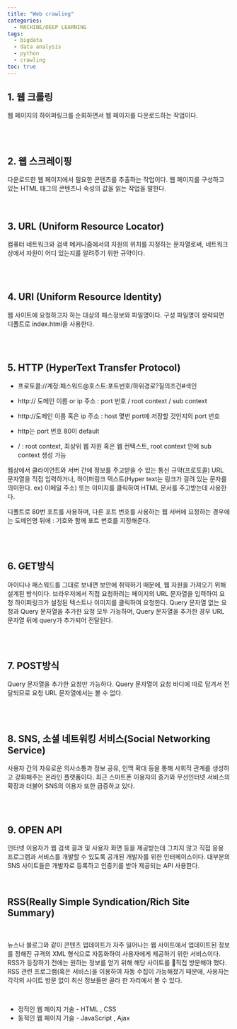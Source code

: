 ```yaml
---
title: "Web crawling"
categories: 
  - MACHINE/DEEP LEARNING
tags:
  - bigdata
  - data analysis
  - python
  - crawling
toc: true
---
```


## 1. 웹 크롤링

웹 페이지의 하이퍼링크를 순회하면서 웹 페이지를 다운로드하는 작업이다.  

<br><Br>

## 2. 웹 스크레이핑

다운로드한 웹 페이지에서 필요한 콘텐츠를 추출하는 작업이다. 웹 페이지를 구성하고 있는 HTML 태그의 콘텐츠나 속성의 값을 읽는 작업을 말한다. <br><br><Br>

## 3. URL (Uniform Resource Locator)

컴퓨터 네트워크와 검색 메커니즘에서의 자원의 위치를 지정하는 문자열로써, 네트워크 상에서 자원이 어디 있는지를 알려주기 위한 규약이다. 

<Br><br>

## 4. URI (Uniform Resource Identity)

웹 사이트에 요청하고자 하는 대상의 패스정보와 파일명이다. 구성 파일명이 생략되면 디폴트로 index.html을 사용한다.

<br><br>

## 5. HTTP (HyperText Transfer Protocol)

- 프로토콜://계정:패스워드@호스트:포트번호/하위경로?질의조건#색인
- http:// 도메인 이름 or ip 주소 : port 번호 / root context / sub context<br>

- http://도메인 이름 혹은 ip 주소 : host 몇번 port에 저장할 것인지의 port 번호
- http는 port 번호 80이 default
- / : root context, 최상위 웹 자원 혹은 웹 컨텍스트, root context 안에 sub context 생성 가능<br>

웹상에서 클라이언트와 서버 간에 정보를 주고받을 수 있는 통신 규약(프로토콜) URL 문자열을 직접 입력하거나, 하이퍼링크 텍스트(Hyper text는 링크가 걸려 있는 문자를 의미한다. ex) 이메일 주소) 또는 이미지를 클릭하여 HTML 문서를 주고받는데 사용한다. 

디폴트로 80번 포트를 사용하며, 다른 포트 번호를 사용하는 웹 서버에 요청하는 경우에는 도메인명 뒤에 : 기호와 함께 포트 번호를 지정해준다.

<br><br>

## 6. GET방식

아이디나 패스워드를 그대로 보내면 보안에 취약하기 때문에, 웹 자원을 가져오기 위해 설계된 방식이다. 브라우저에서 직접 요청하려는 페이지의 URL 문자열을 입력하여 요청 하이퍼링크가 설정된 텍스트나 이미지를 클릭하여 요청한다. Query 문자열 없는 요청과 Query 문자열을 추가한 요청 모두 가능하며, Query 문자열을 추가한 경우 URL 문자열 뒤에 query가 추가되어 전달된다.

<br><br>

## 7. POST방식

Query 문자열을 추가한 요청만 가능하다. Query 문자열이 요청 바디에 따로 담겨서 전달되므로 요청 URL 문자열에서는 볼 수 없다. 

<br><br>

## 8. SNS, 소셜 네트워킹 서비스(Social Networking Service)

사용자 간의 자유로운 의사소통과 정보 공유, 인맥 확대 등을 통해 사회적 관계를 생성하고 강화해주는 온라인 플랫폼이다. 최근 스마트폰 이용자의 증가와 무선인터넷 서비스의 확장과 더불어 SNS의 이용자 또한 급증하고 있다.

<br><br>

## 9. OPEN API 

인터넷 이용자가 웹 검색 결과 및 사용자 화면 등을 제공받는데 그치지 않고 직접 응용 프로그램과 서비스를 개발할 수 있도록 공개된 개발자를 위한 인터페이스이다. 대부분의 SNS 사이트들은 개발자로 등록하고 인증키를 받아 제공되는 API 사용한다.













‌

## RSS(Really Simple Syndication/Rich Site Summary) 







‌

뉴스나 블로그와 같이 콘텐츠 업데이트가 자주 일어나는 웹 사이트에서 업데이트된 정보를 정해진 규격의 XML 형식으로 자동화하여 사용자에게 제공하기 위한 서비스이다. RSS가 등장하기 전에는 원하는 정보를 얻기 위해 해당 사이트를 직접 방문해야 했다. RSS 관련 프로그램(혹은 서비스)을 이용하여 자동 수집이 가능해졌기 때문에, 사용자는 각각의 사이트 방문 없이 최신 정보들만 골라 한 자리에서 볼 수 있다. 







‌

- 정적인 웹 페이지 기술 - HTML , CSS 
- 동적인 웹 페이지 기술 - JavaScript , Ajax